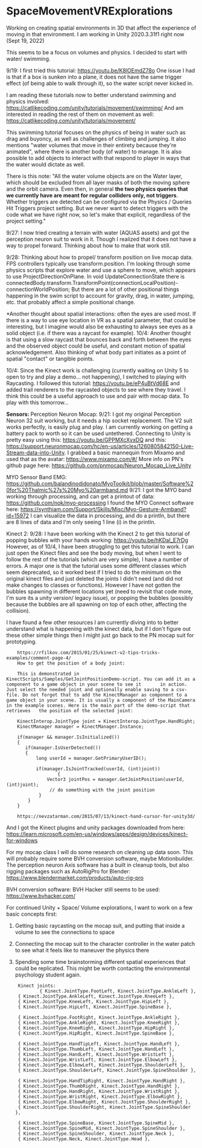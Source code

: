 # SpaceMovementVRExplorations

Working on creating spatial environments in 3D that affect the experience of moving in that environment. 
I am working in Unity 2020.3.31f1 right now (Sept 19, 2022)

This seems to be a focus on volumes and physics. I decided to start with water/ swimming.

9/19:
I first tried this tutorial: https://youtu.be/K8lOEmdZ78o
One issue I had is that if a box is sunken into a plane, it does not have the same trigger effect (of being able to walk through it), so the water script never kicked in. 

I am reading these tutorials now to better understand swimming and physics involved: https://catlikecoding.com/unity/tutorials/movement/swimming/
And am interested in reading the rest of them on movement as well: https://catlikecoding.com/unity/tutorials/movement/

This swimming tutorial focuses on the physics of being in water such as drag and buyoncy, as well as challenges of climbing and jumping. It also mentions "water volumes that move in their entirety because they're animated", where there is another body (of water) to manage. It is also possible to add objects to interact with that respond to player in ways that the water would dictate as well. 

There is this note: "All the water volume objects are on the Water layer, which should be excluded from all layer masks of both the moving sphere and the orbit camera. Even then, in general **the two physics queries that we currently have are meant for regular colliders only, not triggers**. Whether triggers are detected can be configured via the Physics / Queries Hit Triggers project setting. But we never want to detect triggers with the code what we have right now, so let's make that explicit, regardless of the project setting."

9/27: I now tried creating a terrain with water (AQUAS assets) and got the perception neuron suit to work in it. Though I realized that it does not have a way to propel forward. Thinking about how to make that work still. 

9/28: Thinking about how to propel/ transform position on live mocap data. FPS controllers typically use transform.position. I'm looking through some physics scripts that explore water and use a sphere to move, which appears to use ProjectDirectionOnPlane. In void UpdateConnectionState there is connectedBody.transform.TransformPoint(connectionLocalPosition)-connectionWorldPosition;
But there are a lot of other positional things happening in the swim script to account for gravity, drag, in water, jumping, etc. that probably affect a simple positional change. 

*Another thought about spatial interactions: often the eyes are used most. If there is a way to use eye location in VR as a spatial parameter, that could be interesting, but I imagine would also be exhausting to always see eyes as a solid object (i.e. if there was a raycast for example). 10/4: Another thought is that using a slow raycast that bounces back and forth between the eyes and the observed object could be useful, and constant motion of spatial acknowledgement. Also thinking of what body part initiates as a point of spatial "contact" or tangible points. 

10/4: Since the Kinect work is challenging (currently waiting on Unity 5 to open to try and play a demo... not happening), I switched to playing with Raycasting. I followed this tutorial: https://youtu.be/eP4uBtVd68E and added trail renderers to the raycasted objects to see where they travel. I think this could be a useful approach to use and pair with mocap data. To play with this tomorrow...

<b>Sensors: </b>
Perception Neuron Mocap:
9/21: I got my original Perception Neuron 32 suit working, but it needs a hip socket replacement. 
The V2 suit works perfectly, is easily plug and play. I am currently working on getting a battery pack to worth so it can be used untethered. 
Connecting to Unity is pretty easy using this: https://youtu.be/GPPMXcXvxDQ and this: https://support.neuronmocap.com/hc/en-us/articles/1260805842150-Live-Stream-data-into-Unity. I grabbed a basic mannequin from Mixamo and used that as the avatar: https://www.mixamo.com/#/
More info on PN's github page here: https://github.com/pnmocap/Neuron_Mocap_Live_Unity

MYO Sensor Band EMG:
https://github.com/balandinodidonato/MyoToolkit/blob/master/Software%20for%20Thalmic%27s%20Myo%20armband.md
9/21: I got the MYO band working through processing, and can get a printout of data: https://github.com/nok/myo-processing
I found the MYO Connect software here: https://synthiam.com/Support/Skills/Misc/Myo-Gesture-Armband?id=15972
I can visualize the data in processing, and do a println, but there are 8 lines of data and I'm only seeing 1 line (i) in the println.

Kinect 2:
9/28:
I have been working with the Kinect 2 to get this tutorial of popping bubbles with your hands working: https://youtu.be/hKDaI_E7rDg
However, as of 10/4, I have been struggling to get this tutorial to work. I can just open the Kinect files and see the body moving, but when I went to follow the rest of the tutorials (which are very simple), I have a number of errors. A major one is that the tutorial uses some different classes which seem deprecated, so it worked best if I tried to do the minimum on the original kinect files and just deleted the joints I didn't need (and did not make changes to classes or functions). However I have not gotten the bubbles spawning in different locations yet (need to revisit that code more, I'm sure its a unity version/ legacy issue), or popping the bubbles (possibly because the bubbles are all spawning on top of each other, affecting the collision). 
        
I have found a few other resources I am currently diving into to better understand what is happening with the kinect data, but if I don't figure out these other simple things then I might just go back to the PN mocap suit for prototyping. 
        
        https://rfilkov.com/2015/01/25/kinect-v2-tips-tricks-examples/comment-page-4/
        How to get the position of a body joint:

        This is demonstrated in KinectScripts/Samples/GetJointPositionDemo-script. You can add it as a component to a game object in your scene to see it       in action. Just select the needed joint and optionally enable saving to a csv-file. Do not forget that to add the KinectManager as component to a       game object in your scene. It is usually a component of the MainCamera in the example scenes. Here is the main part of the demo-script that retrieves   the position of the selected joint:

        KinectInterop.JointType joint = KinectInterop.JointType.HandRight;
        KinectManager manager = KinectManager.Instance;

        if(manager && manager.IsInitialized())
        {
           if(manager.IsUserDetected())
           {
               long userId = manager.GetPrimaryUserID();

               if(manager.IsJointTracked(userId, (int)joint))
                       {
                   Vector3 jointPos = manager.GetJointPosition(userId, (int)joint);
                    // do something with the joint position
                }
            }
        }
        
        https://nevzatarman.com/2015/07/13/kinect-hand-cursor-for-unity3d/
        

        
And I got the Kinect plugins and unity packages downloaded from here: https://learn.microsoft.com/en-us/windows/apps/design/devices/kinect-for-windows

For my mocap class I will do some research on cleaning up data soon. This will probably require some BVH conversion software, maybe Motionbuilder. 
The perception neuron Axis software has a built in cleanup tools, but also rigging packages such as AutoRigPro for Blender: https://www.blendermarket.com/products/auto-rig-pro


BVH conversion software:
BVH Hacker still seems to be used: https://www.bvhacker.com/


For continued Unity + Space/ Volume explorations, I want to work on a few basic concepts first:
1. Getting basic raycasting on the mocap suit, and putting that inside a volume to see the connections to space
2. Connecting the mocap suit to the character controller in the water patch to see what it feels like to maneuver the physics there
3. Spending some time brainstorming different spatial experiences that could be replicated. This might be worth contacting the environmental psychology student again.
        
        
        Kinect joints:
                { Kinect.JointType.FootLeft, Kinect.JointType.AnkleLeft },
        { Kinect.JointType.AnkleLeft, Kinect.JointType.KneeLeft },
        { Kinect.JointType.KneeLeft, Kinect.JointType.HipLeft },
        { Kinect.JointType.HipLeft, Kinect.JointType.SpineBase },
        
        { Kinect.JointType.FootRight, Kinect.JointType.AnkleRight },
        { Kinect.JointType.AnkleRight, Kinect.JointType.KneeRight },
        { Kinect.JointType.KneeRight, Kinect.JointType.HipRight },
        { Kinect.JointType.HipRight, Kinect.JointType.SpineBase },
        
        { Kinect.JointType.HandTipLeft, Kinect.JointType.HandLeft },
        { Kinect.JointType.ThumbLeft, Kinect.JointType.HandLeft },
        { Kinect.JointType.HandLeft, Kinect.JointType.WristLeft },
        { Kinect.JointType.WristLeft, Kinect.JointType.ElbowLeft },
        { Kinect.JointType.ElbowLeft, Kinect.JointType.ShoulderLeft },
        { Kinect.JointType.ShoulderLeft, Kinect.JointType.SpineShoulder },
        
        { Kinect.JointType.HandTipRight, Kinect.JointType.HandRight },
        { Kinect.JointType.ThumbRight, Kinect.JointType.HandRight },
        { Kinect.JointType.HandRight, Kinect.JointType.WristRight },
        { Kinect.JointType.WristRight, Kinect.JointType.ElbowRight },
        { Kinect.JointType.ElbowRight, Kinect.JointType.ShoulderRight },
        { Kinect.JointType.ShoulderRight, Kinect.JointType.SpineShoulder },
        
        { Kinect.JointType.SpineBase, Kinect.JointType.SpineMid },
        { Kinect.JointType.SpineMid, Kinect.JointType.SpineShoulder },
        { Kinect.JointType.SpineShoulder, Kinect.JointType.Neck },
        { Kinect.JointType.Neck, Kinect.JointType.Head },

